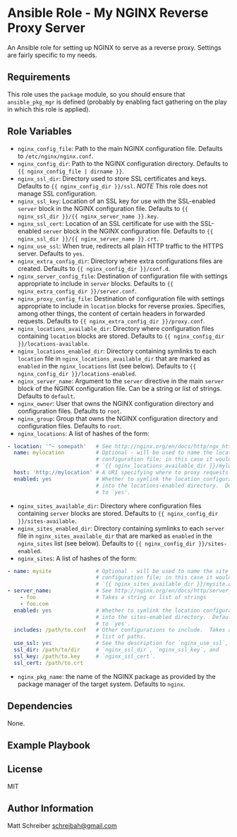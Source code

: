 # Ansible Role - My NGINX Reverse Proxy Server

An Ansible role for setting up NGINX to serve as a reverse proxy.  Settings are
fairly specific to my needs.

## Requirements

This role uses the `package` module, so you should ensure that
`ansible_pkg_mgr` is defined (probably by enabling fact gathering on the play
in which this role is applied).

## Role Variables

- `nginx_config_file`:  Path to the main NGINX configuration file.  Defaults to
  `/etc/nginx/nginx.conf`.
- `nginx_config_dir`: Path to the NGINX configuration directory.  Defaults to
  `{{ nginx_config_file | dirname }}`.
- `nginx_ssl_dir`:  Directory used to store SSL certificates and keys.
  Defaults to `{{ nginx_config_dir }}/ssl`.  *NOTE* This role does not manage
  SSL configuration.
- `nginx_ssl_key`:  Location of an SSL key for use with the SSL-enabled
  `server` block in the NGINX configuration file.  Defaults to
  `{{ nginx_ssl_dir }}/{{ nginx_server_name }}.key`.
- `nginx_ssl_cert`:  Location of an SSL certificate for use with the
  SSL-enabled `server` block in the NGINX configuration file.  Defaults to
  `{{ nginx_ssl_dir }}/{{ nginx_server_name }}.crt`.
- `nginx_use_ssl`:  When true, redirects all plain HTTP traffic to the HTTPS
  server.  Defaults to `yes`.
- `nginx_extra_config_dir`:  Directory where extra configurations files are
  created.  Defaults to `{{ nginx_config_dir }}/conf.d`.
- `nginx_server_config_file`:  Destination of configuration file with settings
  appropriate to include in `server` blocks. Defaults to
  `{{ nginx_extra_config_dir }}/server.conf`.
- `nginx_proxy_config_file`:  Destination of configuration file with settings
  appropriate to include in `location` blocks for reverse proxies.  Specifies,
  among other things, the content of certain headers in forwarded requests.
  Defaults to `{{ nginx_extra_config_dir }}/proxy.conf`.
- `nginx_locations_available_dir`:  Directory where configuration files
  containing `location` blocks are stored.  Defaults to
  `{{ nginx_config_dir }}/locations-available`.
- `nginx_locations_enabled_dir`:  Directory containing symlinks to each
  `location` file in `nginx_locations_available_dir` that are marked as
  `enabled` in the `nginx_locations` list (see below).  Defaults to
  `{{ nginx_config_dir }}/locations-enabled`.
- `nginx_server_name`:  Argument to the `server` directive in the main `server`
  block of the NGINX configuration file.  Can be a string or list of strings.
  Defaults to `default`.
- `nginx_owner`:  User that owns the NGINX configuration directory and
  configuration files.  Defaults to `root`.
- `nginx_group`:  Group that owns the NGINX configuration directory and
  configuration files.  Defaults to `root`.
- `nginx_locations`:  A list of hashes of the form:

```yaml
- location: '^~ somepath'   # See http://nginx.org/en/docs/http/ngx_http_core_module.html#location
  name: mylocation          # Optional - will be used to name the location
                            # configuration file; in this case it would be
                            # `{{ nginx_locations_available_dir }}/mylocation.conf'
  host: 'http://mylocation' # A URI specifying where to proxy requests.
  enabled: yes              # Whether to symlink the location configuration
                            # into the locations-enabled directory.  Defaults
                            # to `yes'.
```

- `nginx_sites_available_dir`:  Directory where configuration files
  containing `server` blocks are stored.  Defaults to
  `{{ nginx_config_dir }}/sites-available`.
- `nginx_sites_enabled_dir`:  Directory containing symlinks to each `server`
  file in `nginx_sites_available_dir` that are marked as `enabled` in the
  `nginx_sites` list (see below).  Defaults to `{{ nginx_config_dir }}/sites-enabled`.
- `nginx_sites`:  A list of hashes of the form:

```yaml
- name: mysite              # Optional - will be used to name the site
                            # configuration file; in this case it would be
                            # `{{ nginx_sites_available_dir }}/mysite.conf'
- server_name:              # See http://nginx.org/en/docs/http/server_names.html
    - foo                   # Takes a string or list of strings
    - foo.com
  enabled: yes              # Whether to symlink the location configuration
                            # into the sites-enabled directory.  Defaults
                            # to `yes'.
  includes: /path/to.conf   # Other configurations to include.  Takes a path or
                            # list of paths.
  use_ssl: yes              # See the description for `nginx_use_ssl`,
  ssl_dir: /path/to/dir     # `nginx_ssl_dir`, `nginx_ssl_key`, and
  ssl_key: /path/to.key     # `nginx_ssl_cert`.
  ssl_cert: /path/to.crt
```

- `nginx_pkg_name`: the name of the NGINX package as provided by the package
  manager of the target system.  Defaults to `nginx`.

## Dependencies

None.

## Example Playbook

## License

MIT

## Author Information

Matt Schreiber <schreibah@gmail.com>
